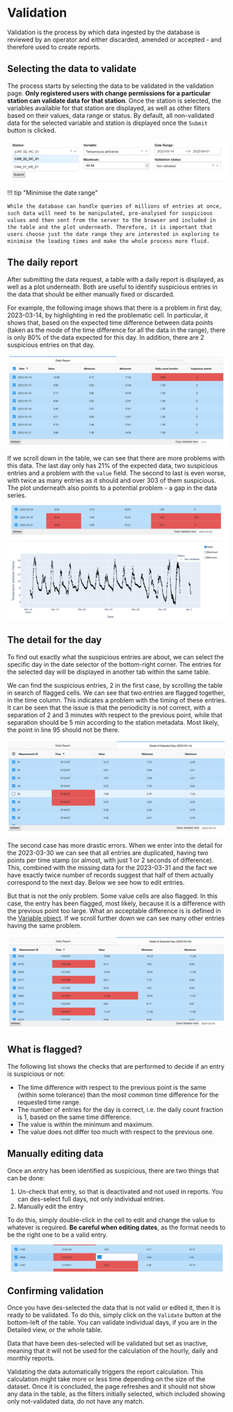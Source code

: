# Validation

Validation is the process by which data ingested by the database is reviewed by an operator and either discarded, amended or accepted - and therefore used to create reports.

## Selecting the data to validate

The process starts by selecting the data to be validated in the validation page. **Only registered users with change permissions for a particular station can validate data for that station**. Once the station is selected, the variables available for that station are displayed, as well as other filters based on their values, data range or status. By default, all non-validated data for the selected variable and station is displayed once the `Submit` button is clicked.

![Selection of the data to validate](images/validation_selector.png)

!!! tip "Minimise the date range"

    While the database can handle queries of millions of entries at once, such data will need to be manipulated, pre-analysed for suspicious values and then sent from the server to the browser and included in the table and the plot underneath. Therefore, it is important that users choose just the date range they are interested in exploring to minimise the loading times and make the whole process more fluid.

## The daily report

After submitting the data request, a table with a daily report is displayed, as well as a plot underneath. Both are useful to identify suspicious entries in the data that should be either manually fixed or discarded.

For example, the following image shows that there is a problem in first day, 2023-03-14, by highlighting in red the problematic cell. In particular, it shows that, based on the expected time difference between data points (taken as the mode of the time difference for all the data in the range), there is only 80% of the data expected for this day. In addition, there are 2 suspicious entries on that day.

![Daily report showing some suspicious entries](images/validation_table.png)

If we scroll down in the table, we can see that there are more problems with this data. The last day only has 21% of the expected data, two suspicious entries and a problem with the `value` field. The second to last is even worse, with twice as many entries as it should and over 303 of them suspicious. The plot underneath also points to a potential problem - a gap in the data series.

![Daily report with more suspicious entries and the plot](images/validation_table_other_errors.png)

## The detail for the day

To find out exactly what the suspicious entries are about, we can select the specific day in the date selector of the bottom-right corner. The entries for the selected day will be displayed in another tab within the same table.

We can find the suspicious entries, 2 in the first case, by scrolling the table in search of flagged cells. We can see that two entries are flagged together, in the time column. This indicates a problem with the timing of these entries. It can be seen that the issue is that the periodicity is not correct, with a separation of 2 and 3 minutes with respect to the previous point, while that separation should be 5 min according to the station metadata. Most likely, the point in line 95 should not be there.

![Exploring the origin of the suspicious entries](images/validation_table_detail.png)

The second case has more drastic errors. When we enter into the detail for the 2023-03-30 we can see that all entries are duplicated, having two points per time stamp (or almost, with just 1 or 2 seconds of difference). This, combined with the missing data for the 2023-03-31 and the fact we have exactly twice number of records suggest that half of them actually correspond to the next day. Below we see how to edit entries.

But that is not the only problem. Some value cells are also flagged. In this case, the entry has been flagged, most likely, because it is a difference with the previous point too large. What an acceptable difference is is defined in the [Variable object](Applications/variable.md). If we scroll further down we can see many other entries having the same problem.

![Exploring more suspicious entries](images/validation_table_suspicious_entries.png)

## What is flagged?

The following list shows the checks that are performed to decide if an entry is suspicious or not:

- The time difference with respect to the previous point is the same (within some tolerance) than the most common time difference for the requested time range.
- The number of entries for the day is correct, i.e. the daily count fraction is 1, based on the same time difference.
- The value is within the minimum and maximum.
- The value does not differ too much with respect to the previous one.

## Manually editing data

Once an entry has been identified as suspicious, there are two things that can be done:

1. Un-check that entry, so that is deactivated and not used in reports. You can des-select full days, not only individual entries.
2. Manually edit the entry

To do this, simply double-click in the cell to edit and change the value to whatever is required. **Be careful when editing dates**, as the format needs to be the right one to be a valid entry.

![Editing an entry](images/validation_edit_entry.png)

## Confirming validation

Once you have des-selected the data that is not valid or edited it, then it is ready to be validated. To do this, simply click on the `Validate` button at the bottom-left of the table. You can validate individual days, if you are in the Detailed view, or the whole table.

Data that have been des-selected will be validated but set as inactive, meaning that it will not be used for the calculation of the hourly, daily and monthly reports.

Validating the data automatically triggers the report calculation. This calculation might take more or less time depending on the size of the dataset. Once it is concluded, the page refreshes and it should not show any data in the table, as the filters initially selected, which included showing only not-validated data, do not have any match.
